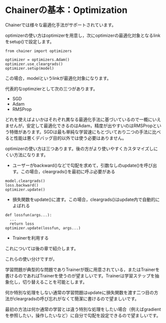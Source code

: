 # Chainerの基本：Optimization

Chainerでは様々な最適化手法がサポートされています。

optimizerの使い方はoptimizerを用意し，次にoptimizerの最適化対象となるlinkをsetup()で設定します。

```
from chainer import optimizers

optimizer = optimizers.Adam()
optimizer.use_cleargrads()
optimizer.setup(model)
```

この場合，modelというlinkが最適化対象になります。

代表的なoptimzierとして次の三つがあります。

* SGD
* Adam
* RMSProp

どれを使えばよいかはそれぞれ異なる最適化手法に基づいているので一概にいえませんが，安定して最適化できるのはAdam，精度が出やすいのはRMSPropという特徴があります。SGDは最も単純な学習速にもとづいており二つの手法に比べると性能は悪くデバッグ目的以外では使う必要はありません。

optimizerの使い方は三つあります。後の方がより使いやすくカスタマイズしにくい方法になります。

* ユーザーがbackward()などで勾配を求めて，引数なしのupdate()を呼び出す。この場合，cleargrads()を最初に呼ぶ必要がある

```
model.cleargrads()
loss.backward()
optimizer.update()
```

* 損失関数をupdate()に渡す。この場合，cleargrads()はupdate内で自動的によばれる

```
def lossfun(args...):
  ...
  return loss
optimizer.update(lossfun, args...)
```

* Trainerを利用する

これについては後の章で紹介します。

これらの使い分けですが，

学習問題が典型的な問題でありTrainerが既に用意されている，またはTrainerを書けるのであればTrainerを使うのが望ましいです。Trainerは学習ステップを抽象化し，切り替えることを可能とします。

何か特別な処理をしない通常の学習問題はupdateに損失関数を渡す二つ目の方法がcleargradsの呼び忘れがなくて簡潔に書けるので望ましいです。

最初の方法は何か通常の学習とは違う特別な処理をしたい場合（例えばgradientを参照したい，操作したいなど）に自分で勾配を設定できるので望ましいです。